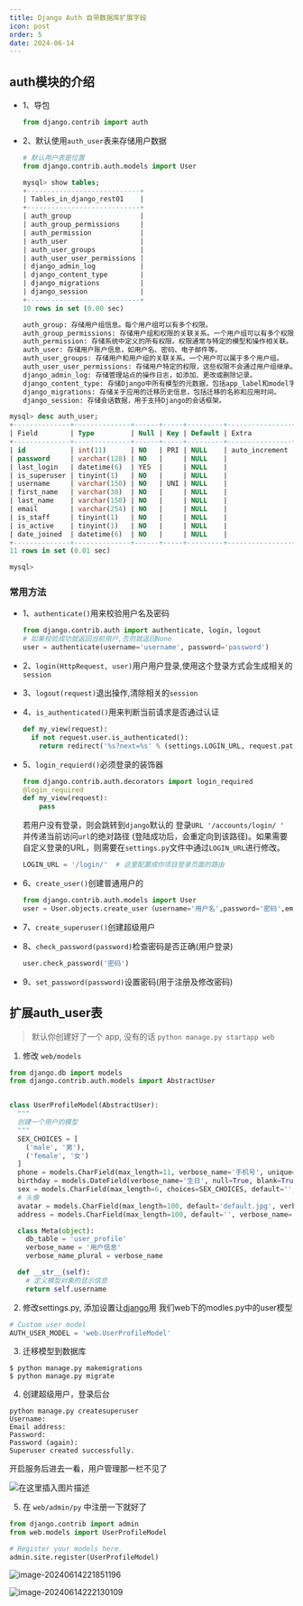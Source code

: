 ```yaml
---
title: Django Auth 自带数据库扩展字段
icon: post
order: 5
date: 2024-06-14
---
```


## auth模块的介绍

- 1、导包

  ```py
  from django.contrib import auth
  ```

- 2、默认使用`auth_user`表来存储用户数据

  ```py
  # 默认用户表是位置
  from django.contrib.auth.models import User
  ```

  ```sql
  mysql> show tables;
  +----------------------------+
  | Tables_in_django_rest01    |
  +----------------------------+
  | auth_group                 |
  | auth_group_permissions     |
  | auth_permission            |
  | auth_user                  |
  | auth_user_groups           |
  | auth_user_user_permissions |
  | django_admin_log           |
  | django_content_type        |
  | django_migrations          |
  | django_session             |
  +----------------------------+
  10 rows in set (0.00 sec)
  
  auth_group: 存储用户组信息。每个用户组可以有多个权限。
  auth_group_permissions: 存储用户组和权限的关联关系。一个用户组可以有多个权限。
  auth_permission: 存储系统中定义的所有权限。权限通常与特定的模型和操作相关联。
  auth_user: 存储用户账户信息，如用户名、密码、电子邮件等。
  auth_user_groups: 存储用户和用户组的关联关系。一个用户可以属于多个用户组。
  auth_user_user_permissions: 存储用户特定的权限，这些权限不会通过用户组继承。
  django_admin_log: 存储管理站点的操作日志，如添加、更改或删除记录。
  django_content_type: 存储Django中所有模型的元数据，包括app_label和model字段，用于确定对象类型。
  django_migrations: 存储关于应用的迁移历史信息，包括迁移的名称和应用时间。
  django_session: 存储会话数据，用于支持Django的会话框架。
  ```

```sql
mysql> desc auth_user;
+--------------+--------------+------+-----+---------+----------------+
| Field        | Type         | Null | Key | Default | Extra          |
+--------------+--------------+------+-----+---------+----------------+
| id           | int(11)      | NO   | PRI | NULL    | auto_increment |
| password     | varchar(128) | NO   |     | NULL    |                |
| last_login   | datetime(6)  | YES  |     | NULL    |                |
| is_superuser | tinyint(1)   | NO   |     | NULL    |                |
| username     | varchar(150) | NO   | UNI | NULL    |                |
| first_name   | varchar(30)  | NO   |     | NULL    |                |
| last_name    | varchar(150) | NO   |     | NULL    |                |
| email        | varchar(254) | NO   |     | NULL    |                |
| is_staff     | tinyint(1)   | NO   |     | NULL    |                |
| is_active    | tinyint(1)   | NO   |     | NULL    |                |
| date_joined  | datetime(6)  | NO   |     | NULL    |                |
+--------------+--------------+------+-----+---------+----------------+
11 rows in set (0.01 sec)

mysql>
```

### 常用方法

- 1、`authenticate()`用来校验用户名及密码

  ```python
  from django.contrib.auth import authenticate, login, logout
  # 如果校验成功就返回当前用户,否则就返回None
  user = authenticate(username='username', password='password')
  ```

- 2、`login(HttpRequest, user)`用户用户登录,使用这个登录方式会生成相关的`session`

- 3、`logout(request)`退出操作,清除相关的`session`

- 4、`is_authenticated()`用来判断当前请求是否通过认证

  ```python
  def my_view(request):
    if not request.user.is_authenticated():
      return redirect('%s?next=%s' % (settings.LOGIN_URL, request.path))
  ```

- 5、`login_requierd()`必须登录的装饰器

  ```python
  from django.contrib.auth.decorators import login_required
  @login_required
  def my_view(request):
      pass
  ```

  若用户没有登录，则会跳转到`django`默认的 登录`URL '/accounts/login/ '` 并传递当前访问`url`的绝对路径 (登陆成功后，会重定向到该路径)。如果需要自定义登录的URL，则需要在`settings.py`文件中通过`LOGIN_URL`进行修改。

  ```python
  LOGIN_URL = '/login/'  # 这里配置成你项目登录页面的路由
  ```

- 6、`create_user()`创建普通用户的

  ```python
  from django.contrib.auth.models import User
  user = User.objects.create_user（username='用户名',password='密码',email='邮箱',...）
  ```

- 7、`create_superuser()`创建超级用户

- 8、`check_password(password)`检查密码是否正确(用户登录)

  ```python
  user.check_password('密码')
  ```

- 9、`set_password(password)`设置密码(用于注册及修改密码)

## 扩展auth_user表

> 默认你创建好了一个 app, 没有的话 `python manage.py startapp web`

1. 修改 `web/models`

```python
from django.db import models
from django.contrib.auth.models import AbstractUser


class UserProfileModel(AbstractUser):
  """
  创建一个用户的模型
  """
  SEX_CHOICES = [
    ('male', '男'),
    ('female', '女')
  ]
  phone = models.CharField(max_length=11, verbose_name='手机号', unique=True)
  birthday = models.DateField(verbose_name='生日', null=True, blank=True)
  sex = models.CharField(max_length=6, choices=SEX_CHOICES, default='', verbose_name='性别')
  # 头像
  avatar = models.CharField(max_length=100, default='default.jpg', verbose_name='头像')
  address = models.CharField(max_length=100, default='', verbose_name='地址')

  class Meta(object):
    db_table = 'user_profile'
    verbose_name = '用户信息'
    verbose_name_plural = verbose_name

  def __str__(self):
    # 定义模型对象的显示信息
    return self.username
```

2. 修改settings.py, 添加设置让[django](https://so.csdn.net/so/search?q=django&spm=1001.2101.3001.7020)用 我们web下的modles.py中的user模型

```python
# Custom user model
AUTH_USER_MODEL = 'web.UserProfileModel'
```

3. 迁移模型到数据库

```
$ python manage.py makemigrations
$ python manage.py migrate
```

4. 创建超级用户，登录后台

```
python manage.py createsuperuser
Username: 
Email address:
Password:
Password (again):
Superuser created successfully.
```

开启服务后进去一看，用户管理那一栏不见了

![在这里插入图片描述](https://qiniu.waite.wang/202406142217114.png)

5. 在 `web/admin/py` 中注册一下就好了

```python
from django.contrib import admin
from web.models import UserProfileModel

# Register your models here.
admin.site.register(UserProfileModel)
```

![image-20240614221851196](https://qiniu.waite.wang/202406142218031.png)

![image-20240614222130109](https://qiniu.waite.wang/202406142221851.png)